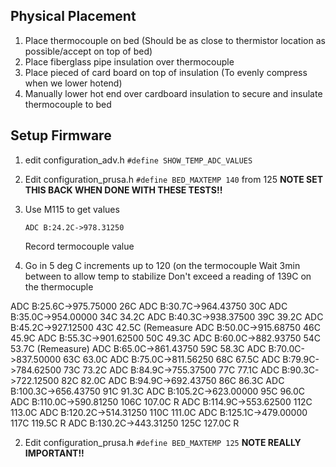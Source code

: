

## Physical Placement

1. Place thermocouple on bed (Should be as close to thermistor location as possible/accept on top of bed)
2. Place fiberglass pipe insulation over thermocouple
3. Place pieced of card board on top of insulation (To evenly compress when we lower hotend)
4. Manually lower hot end over cardboard insulation to secure and insulate thermocouple to bed

## Setup Firmware
1. edit configuration_adv.h
    `#define SHOW_TEMP_ADC_VALUES`
2. Edit configuration_prusa.h
   `#define BED_MAXTEMP 140` from 125
   **NOTE SET THIS BACK WHEN DONE WITH THESE TESTS!!**
4. Use M115 to get values
    ```
    ADC B:24.2C->978.31250
    ```
    Record termocouple value
    
5. Go in 5 deg C increments up to 120 (on the termocouple
   Wait 3min between to allow temp to stabilize
   Don't exceed a reading of 139C on the thermocuple

ADC B:25.6C->975.75000 26C
ADC B:30.7C->964.43750 30C
ADC B:35.0C->954.00000 34C 34.2C
ADC B:40.3C->938.37500 39C 39.2C
ADC B:45.2C->927.12500 43C 42.5C (Remeasure
ADC B:50.0C->915.68750 46C 45.9C
ADC B:55.3C->901.62500 50C 49.3C
ADC B:60.0C->882.93750 54C 53.7C (Remeasure)
ADC B:65.0C->861.43750 59C 58.3C
ADC B:70.0C->837.50000 63C 63.0C
ADC B:75.0C->811.56250 68C 67.5C
ADC B:79.9C->784.62500 73C 73.2C
ADC B:84.9C->755.37500 77C 77.1C
ADC B:90.3C->722.12500 82C 82.0C
ADC B:94.9C->692.43750 86C 86.3C
ADC B:100.3C->656.43750 91C 91.3C
ADC B:105.2C->623.00000 95C 96.0C
ADC B:110.0C->590.81250 106C 107.0C R
ADC B:114.9C->553.62500 112C 113.0C
ADC B:120.2C->514.31250 110C 111.0C
ADC B:125.1C->479.00000  117C 119.5C R
ADC B:130.2C->443.31250 125C 127.0C R


2. Edit configuration_prusa.h
   `#define BED_MAXTEMP 125`
    **NOTE REALLY IMPORTANT!!**
<!--stackedit_data:
eyJoaXN0b3J5IjpbLTgyMDExNTM1MSwxNzAwNjYwNTY2LDUzND
QzNjMwNSwtNDg0NzE1MTgyLDE3MzY2OTAyMjksMTAwMDAzMDc5
OCwtMTczOTk2NDc1MywxMjM5MjY5NTE4LC02OTQyODU0NjAsOD
E3OTYyNDI3LDE5NTE5ODAwNDMsMjUxNTcwNDcwLC00NTkxMDMy
MDUsODMwNjg2MDAwLC0yMTMwODQ0MTA0LDExMTkxNjg1NzQsMT
Y1MjIxMzI0Nyw3ODY5MjYzODEsMTMyNTcwNjQ3OCwtMjAyODQy
MDE2OF19
-->